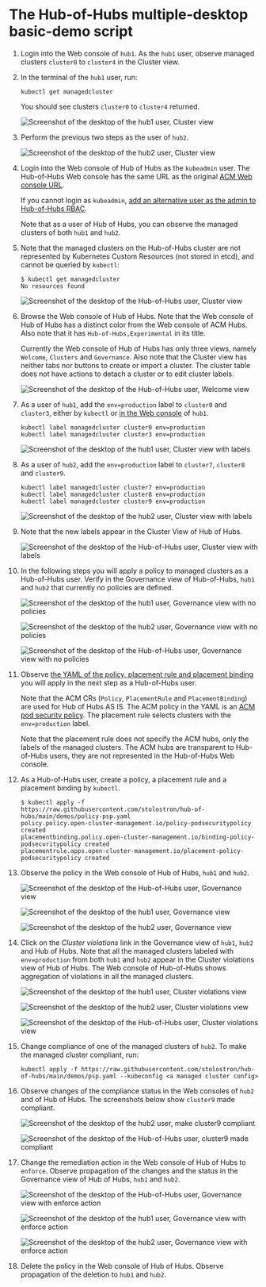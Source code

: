 # The Hub-of-Hubs multiple-desktop basic-demo script

1.  Login into the Web console of `hub1`. As the `hub1` user, observe managed clusters `cluster0` to `cluster4` in the
    Cluster view.

1.  In the terminal of the `hub1` user, run:

    ```
    kubectl get managedcluster
    ```

    You should see clusters `cluster0` to `cluster4` returned.

    ![Screenshot of the desktop of the hub1 user, Cluster view](images/hub1/desktop.png)

1.  Perform the previous two steps as the user of `hub2`.

    ![Screenshot of the desktop of the hub2 user, Cluster view](images/hub2/desktop.png)

1.  Login into the Web console of Hub of Hubs as the `kubeadmin` user. The Hub-of-Hubs Web console has the same URL as the original [ACM Web console URL](https://access.redhat.com/documentation/en-us/red_hat_advanced_cluster_management_for_kubernetes/2.4/html/web_console/web-console#accessing-your-console).

    If you cannot login as `kubeadmin`, [add an alternative user as the admin to Hub-of-Hubs RBAC](https://github.com/stolostron/hub-of-hubs-rbac#update-role-bindings-or-role-definitions).

    Note that as a user of Hub of Hubs, you can observe the managed clusters of both `hub1` and `hub2`.

1.  Note that the managed clusters on the Hub-of-Hubs cluster are not represented by Kubernetes Custom Resources
    (not stored in etcd), and cannot be queried by `kubectl`:

    ```
    $ kubectl get managedcluster
    No resources found
    ```

    ![Screenshot of the desktop of the Hub-of-Hubs user, Cluster view](images/hoh/desktop.png)

1.  Browse the Web console of Hub of Hubs. Note that the Web console of Hub of Hubs has a distinct color from the
    Web console of ACM Hubs. Also note that it has `Hub-of-Hubs,Experimental` in its title.

    Currently the Web console of Hub of Hubs has only three views, namely `Welcome`, `Clusters` and
    `Governance`. Also note that the Cluster view has neither tabs nor buttons to create or import a cluster.
    The cluster table does not have actions to detach a cluster or to edit cluster labels.

    ![Screenshot of the desktop of the Hub-of-Hubs user, Welcome view](images/hoh/welcome.png)

1.  As a user of `hub1`, add the `env=production` label to `cluster0` and `cluster3`, either by `kubectl`
    or
    [in the Web console](https://access.redhat.com/documentation/en-us/red_hat_advanced_cluster_management_for_kubernetes/2.4/html/clusters/managing-your-clusters#managing-cluster-labels)
    of `hub1`.

    ```
    kubectl label managedcluster cluster0 env=production
    kubectl label managedcluster cluster3 env=production
    ```

    ![Screenshot of the desktop of the hub1 user, Cluster view with labels](images/hub1/labels.png)

1.  As a user of `hub2`, add the `env=production` label to `cluster7`, `cluster8` and `cluster9`.

    ```
    kubectl label managedcluster cluster7 env=production
    kubectl label managedcluster cluster8 env=production
    kubectl label managedcluster cluster9 env=production
    ```

    ![Screenshot of the desktop of the hub2 user, Cluster view with labels](images/hub2/labels.png)

1.  Note that the new labels appear in the Cluster View of Hub of Hubs.

    ![Screenshot of the desktop of the Hub-of-Hubs user, Cluster view with labels](images/hoh/labels.png)

1.  In the following steps you will apply a policy to managed clusters as a Hub-of-Hubs user. Verify in the
    Governance view of Hub-of-Hubs, `hub1` and `hub2` that currently no policies are defined.

    ![Screenshot of the desktop of the hub1 user, Governance view with no policies](images/hub1/no_policies.png)

    ![Screenshot of the desktop of the hub2 user, Governance view with no policies](images/hub2/no_policies.png)

    ![Screenshot of the desktop of the Hub-of-Hubs user, Governance view with no policies](images/hoh/no_policies.png)

1.  Observe
    [the YAML of the policy, placement rule and placement binding](https://raw.githubusercontent.com/stolostron/hub-of-hubs/main/demos/policy-psp.yaml )
    you will apply in the next step as a Hub-of-Hubs user.

    Note that the ACM CRs (`Policy`, `PlacementRule` and `PlacementBinding`) are used for Hub of Hubs AS IS.
    The ACM policy in the YAML is an [ACM pod security policy](https://access.redhat.com/documentation/en-us/red_hat_advanced_cluster_management_for_kubernetes/2.4/html/governance/governance#pod-security-policy).
    The placement rule selects clusters with the `env=production` label.

    Note that the placement rule does not specify the ACM hubs, only the labels of the managed clusters. The ACM hubs
    are transparent to Hub-of-Hubs users, they are not represented in the Hub-of-Hubs Web console.

1.  As a Hub-of-Hubs user, create a policy, a placement rule and a placement binding by `kubectl`.

    ```
    $ kubectl apply -f https://raw.githubusercontent.com/stolostron/hub-of-hubs/main/demos/policy-psp.yaml
    policy.policy.open-cluster-management.io/policy-podsecuritypolicy created
    placementbinding.policy.open-cluster-management.io/binding-policy-podsecuritypolicy created
    placementrule.apps.open-cluster-management.io/placement-policy-podsecuritypolicy created
    ```

1.  Observe the policy in the Web console of Hub of Hubs, `hub1` and `hub2`.

    ![Screenshot of the desktop of the Hub-of-Hubs user, Governance view](images/hoh/policy.png)

    ![Screenshot of the desktop of the hub1 user, Governance view](images/hub1/policy.png)

    ![Screenshot of the desktop of the hub2 user, Governance view](images/hub2/policy.png)

1.  Click on the _Cluster violations_ link in the Governance view of `hub1`, `hub2` and Hub of Hubs.
    Note that all the managed clusters labeled with `env=production` from both `hub1` and `hub2` appear in the Cluster
    violations view of Hub of Hubs. The Web console of Hub-of-Hubs shows aggregation of violations in all the
    managed clusters.

    ![Screenshot of the desktop of the hub1 user, Cluster violations view](images/hub1/cluster_violations.png)

    ![Screenshot of the desktop of the hub2 user, Cluster violations view](images/hub2/cluster_violations.png)

    ![Screenshot of the desktop of the Hub-of-Hubs user, Cluster violations view](images/hoh/cluster_violations.png)

1.  Change compliance of one of the managed clusters of `hub2`. To make the managed cluster compliant, run:

    ```
    kubectl apply -f https://raw.githubusercontent.com/stolostron/hub-of-hubs/main/demos/psp.yaml --kubeconfig <a managed cluster config>
    ```

1.  Observe changes of the compliance status in the Web consoles of `hub2` and of Hub of Hubs. The screenshots below
    show `cluster9` made compliant.

    ![Screenshot of the desktop of the hub2 user, make cluster9 compliant](images/hub2/make_cluster9_compliant.png)

    ![Screenshot of the desktop of the Hub-of-Hubs user, cluster9 made compliant](images/hoh/cluster9_made_compliant.png)

1.  Change the remediation action in the Web console of Hub of Hubs to `enforce`.
    Observe propagation of the changes and the status in the Governance view of Hub of Hubs, `hub1` and `hub2`.

    ![Screenshot of the desktop of the Hub-of-Hubs user, Governance view with enforce action](images/hoh/enforce_policy.png)

    ![Screenshot of the desktop of the hub1 user, Governance view with enforce action](images/hub1/enforce_policy.png)

    ![Screenshot of the desktop of the hub2 user, Governance view with enforce action](images/hub2/enforce_policy.png)

1.  Delete the policy in the Web console of Hub of Hubs. Observe propagation of the deletion to `hub1` and `hub2`.
